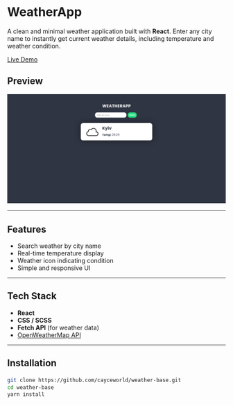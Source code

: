 #  WeatherApp

A clean and minimal weather application built with **React**. Enter any city name to instantly get current weather details, including temperature and weather condition.

[Live Demo](https://weather-base-oe12.vercel.app/)

## Preview
![WeatherApp Screenshot](./public/screenshot.png)

---

##  Features

-  Search weather by city name
-  Real-time temperature display
-  Weather icon indicating condition
-  Simple and responsive UI

---

##  Tech Stack

- **React**
- **CSS / SCSS**
- **Fetch API** (for weather data)
- [OpenWeatherMap API](https://openweathermap.org/api)

---

##  Installation

```bash
git clone https://github.com/cayceworld/weather-base.git
cd weather-base
yarn install

